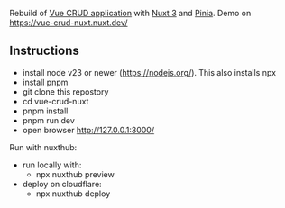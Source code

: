 
Rebuild of [Vue CRUD application](https://github.com/shershen08/vue.js-v2-crud-application) with [Nuxt 3](https://nuxtjs.org) and [Pinia](https://pinia.vuejs.org).
Demo on https://vue-crud-nuxt.nuxt.dev/

## Instructions

- install node v23 or newer (https://nodejs.org/). This also installs npx
- install pnpm
- git clone this repostory
- cd vue-crud-nuxt
- pnpm install
- pnpm run dev
- open browser http://127.0.0.1:3000/

Run with nuxthub:
- run locally with:
  - npx nuxthub preview
- deploy on cloudflare:
  - npx nuxthub deploy
